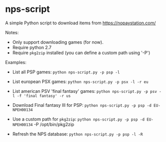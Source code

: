 # nps-script
A simple Python script to download items from https://nopaystation.com/

Notes:
- Only support downloading games (for now).
- Require python 2.7
- Require `pkg2zip` installed (you can define a custom path using '-P')

Examples:

- List all PSP games:
`python nps-script.py -p psp -l`

- List european PSX games:
`python nps-script.py -p psx -l -r eu`

- List american PSV 'final fantasy' games:
`python nps-script.py -p psv -l -f 'final fantasy' -r us`

- Download Final fantasy III for PSP:
`python nps-script.py -p psp -d EU-NPEH00134`

- Use a custom path for `pkg2zip`:
`python nps-script.py -p psp -d EU-NPEH00134` -P /opt/bin/pkg2zip

- Refresh the NPS database:
`python nps-script.py -p psp -l -R`
